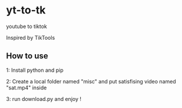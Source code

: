 # yt-to-tk
youtube to tiktok

Inspired by TikTools
## How to use
  1: Install python and pip
  
  2: Create a local folder named "misc" and put satisfising video named "sat.mp4" inside
  
  3: run download.py and enjoy !
